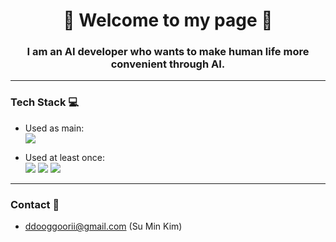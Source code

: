 <div align="center">
  <h1>🎉 Welcome to my page 🎉</h1>
</div>


<div align="center">
  <h3>I am an <strong>AI developer</strong> who wants to make human life more convenient through AI.</h3>
</div>

---

### Tech Stack 💻

- Used as main:  
<a href="https://www.python.org/" target="_blank"><img src="https://img.shields.io/badge/Python-3776AB?style=for-the-badge&logo=python&logoColor=white"/></a>

- Used at least once:  
 <a href="https://www.postgresql.org/" target="_blank"><img src="https://img.shields.io/badge/PostgreSQL-4169E1?style=for-the-badge&logo=postgresqlL&logoColor=white"/></a>
 <a href="https://flask.palletsprojects.com/en/3.0.x/" target="_blank"><img src="https://img.shields.io/badge/Flask-000000?style=for-the-badge&logo=flask&logoColor=white"/></a>
 <a href="https://en.wikipedia.org/wiki/HTML" target="_blank"><img src="https://img.shields.io/badge/HTML-E34F26?style=for-the-badge&logo=html5&logoColor=white"/></a>

---

### Contact 📧
- ddooggoorii@gmail.com (Su Min Kim)</h2>
